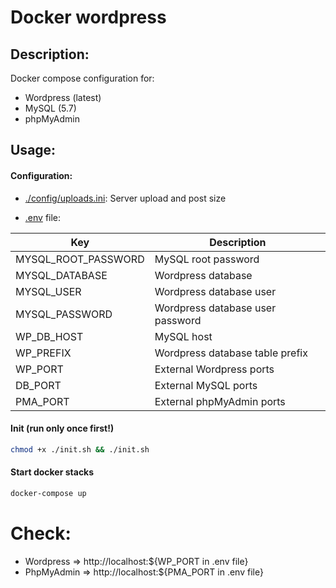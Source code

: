 # Docker wordpress

## Description:
Docker compose configuration for:
- Wordpress (latest)
- MySQL (5.7)
- phpMyAdmin


## Usage:


#### Configuration:

- [./config/uploads.ini](./config/uploads.ini): Server upload and post size  

- [.env](./.env) file:

| Key | Description |
| ------------- | ------------- |
| MYSQL_ROOT_PASSWORD | MySQL root password |
| MYSQL_DATABASE | Wordpress database  |
| MYSQL_USER | Wordpress database user  |
| MYSQL_PASSWORD | Wordpress database user password |
| WP_DB_HOST | MySQL host  |
| WP_PREFIX | Wordpress database table prefix |
| WP_PORT | External Wordpress ports |
| DB_PORT | External MySQL ports |
| PMA_PORT | External phpMyAdmin ports |


#### Init (run only once first!)
```bash
chmod +x ./init.sh && ./init.sh
```

#### Start docker stacks
```bash
docker-compose up
```

# Check:
- Wordpress => http://localhost:${WP_PORT in .env file}
- PhpMyAdmin => http://localhost:${PMA_PORT in .env file}
